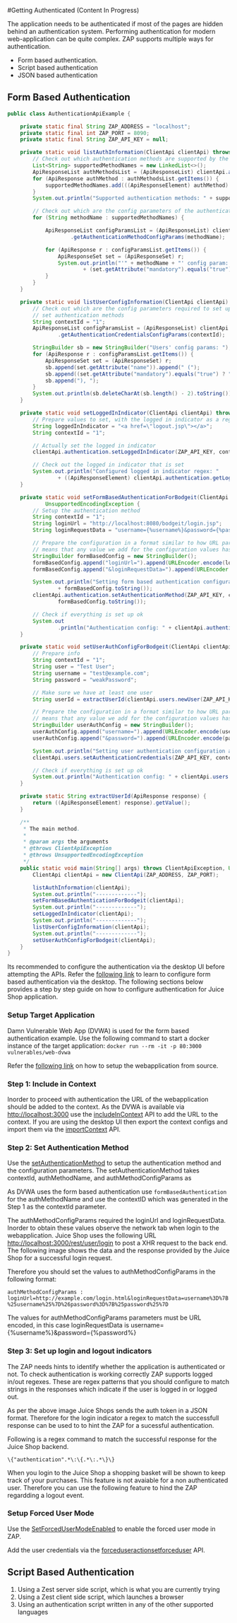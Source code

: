 #Getting Authenticated (Content In Progress)

The application needs to be authenticated if most of the pages are hidden behind an authentication system. Performing authentication
for modern web-application can be quite complex. ZAP supports multiple ways for authentication. 

- Form based authentication.
- Script based authentication
- JSON based authentication

## Form Based Authentication


```java
public class AuthenticationApiExample {

	private static final String ZAP_ADDRESS = "localhost";
	private static final int ZAP_PORT = 8090;
	private static final String ZAP_API_KEY = null;

	private static void listAuthInformation(ClientApi clientApi) throws ClientApiException {
		// Check out which authentication methods are supported by the API
		List<String> supportedMethodNames = new LinkedList<>();
		ApiResponseList authMethodsList = (ApiResponseList) clientApi.authentication.getSupportedAuthenticationMethods();
		for (ApiResponse authMethod : authMethodsList.getItems()) {
			supportedMethodNames.add(((ApiResponseElement) authMethod).getValue());
		}
		System.out.println("Supported authentication methods: " + supportedMethodNames);

		// Check out which are the config parameters of the authentication methods
		for (String methodName : supportedMethodNames) {

			ApiResponseList configParamsList = (ApiResponseList) clientApi.authentication
					.getAuthenticationMethodConfigParams(methodName);

			for (ApiResponse r : configParamsList.getItems()) {
				ApiResponseSet set = (ApiResponseSet) r;
				System.out.println("'" + methodName + "' config param: " + set.getAttribute("name") + " ("
						+ (set.getAttribute("mandatory").equals("true") ? "mandatory" : "optional") + ")");
			}
		}
	}

	private static void listUserConfigInformation(ClientApi clientApi) throws ClientApiException {
		// Check out which are the config parameters required to set up an user with the currently
		// set authentication methods
		String contextId = "1";
		ApiResponseList configParamsList = (ApiResponseList) clientApi.users
				.getAuthenticationCredentialsConfigParams(contextId);

		StringBuilder sb = new StringBuilder("Users' config params: ");
		for (ApiResponse r : configParamsList.getItems()) {
			ApiResponseSet set = (ApiResponseSet) r;
			sb.append(set.getAttribute("name")).append(" (");
			sb.append((set.getAttribute("mandatory").equals("true") ? "mandatory" : "optional"));
			sb.append("), ");
		}
		System.out.println(sb.deleteCharAt(sb.length() - 2).toString());
	}

	private static void setLoggedInIndicator(ClientApi clientApi) throws UnsupportedEncodingException, ClientApiException {
		// Prepare values to set, with the logged in indicator as a regex matching the logout link
		String loggedInIndicator = "<a href=\"logout.jsp\"></a>";
		String contextId = "1";

		// Actually set the logged in indicator
		clientApi.authentication.setLoggedInIndicator(ZAP_API_KEY, contextId, java.util.regex.Pattern.quote(loggedInIndicator));

		// Check out the logged in indicator that is set
		System.out.println("Configured logged in indicator regex: "
				+ ((ApiResponseElement) clientApi.authentication.getLoggedInIndicator(contextId)).getValue());
	}

	private static void setFormBasedAuthenticationForBodgeit(ClientApi clientApi) throws ClientApiException,
			UnsupportedEncodingException {
		// Setup the authentication method
		String contextId = "1";
		String loginUrl = "http://localhost:8080/bodgeit/login.jsp";
		String loginRequestData = "username={%username%}&password={%password%}";

		// Prepare the configuration in a format similar to how URL parameters are formed. This
		// means that any value we add for the configuration values has to be URL encoded.
		StringBuilder formBasedConfig = new StringBuilder();
		formBasedConfig.append("loginUrl=").append(URLEncoder.encode(loginUrl, "UTF-8"));
		formBasedConfig.append("&loginRequestData=").append(URLEncoder.encode(loginRequestData, "UTF-8"));

		System.out.println("Setting form based authentication configuration as: "
				+ formBasedConfig.toString());
		clientApi.authentication.setAuthenticationMethod(ZAP_API_KEY, contextId, "formBasedAuthentication",
				formBasedConfig.toString());

		// Check if everything is set up ok
		System.out
				.println("Authentication config: " + clientApi.authentication.getAuthenticationMethod(contextId).toString(0));
	}

	private static void setUserAuthConfigForBodgeit(ClientApi clientApi) throws ClientApiException, UnsupportedEncodingException {
		// Prepare info
		String contextId = "1";
		String user = "Test User";
		String username = "test@example.com";
		String password = "weakPassword";

		// Make sure we have at least one user
		String userId = extractUserId(clientApi.users.newUser(ZAP_API_KEY, contextId, user));

		// Prepare the configuration in a format similar to how URL parameters are formed. This
		// means that any value we add for the configuration values has to be URL encoded.
		StringBuilder userAuthConfig = new StringBuilder();
		userAuthConfig.append("username=").append(URLEncoder.encode(username, "UTF-8"));
		userAuthConfig.append("&password=").append(URLEncoder.encode(password, "UTF-8"));

		System.out.println("Setting user authentication configuration as: " + userAuthConfig.toString());
		clientApi.users.setAuthenticationCredentials(ZAP_API_KEY, contextId, userId, userAuthConfig.toString());

		// Check if everything is set up ok
		System.out.println("Authentication config: " + clientApi.users.getUserById(contextId, userId).toString(0));
	}

	private static String extractUserId(ApiResponse response) {
		return ((ApiResponseElement) response).getValue();
	}

	/**
	 * The main method.
	 *
	 * @param args the arguments
	 * @throws ClientApiException
	 * @throws UnsupportedEncodingException
	 */
	public static void main(String[] args) throws ClientApiException, UnsupportedEncodingException {
		ClientApi clientApi = new ClientApi(ZAP_ADDRESS, ZAP_PORT);

		listAuthInformation(clientApi);
		System.out.println("-------------");
		setFormBasedAuthenticationForBodgeit(clientApi);
		System.out.println("-------------");
		setLoggedInIndicator(clientApi);
		System.out.println("-------------");
		listUserConfigInformation(clientApi);
		System.out.println("-------------");
		setUserAuthConfigForBodgeit(clientApi);
	}
}
```

Its recommended to configure the authentication via the desktop UI before attempting the APIs. Refer the 
[following link](https://github.com/zaproxy/zaproxy/wiki/FAQformauth) to learn to configure form based authentication
via the desktop. The following sections below provides a step by step guide on how to configure authentication for Juice Shop
application.

### Setup Target Application

Damn Vulnerable Web App (DVWA) is used for the form based authentication example. Use the following command to start
a docker instance of the target application: `docker run --rm -it -p 80:3000 vulnerables/web-dvwa` 

Refer the [following link](#https://github.com/ethicalhack3r/DVWA) on how to setup the webapplication from source.

### Step 1: Include in Context

Inorder to proceed with authentication the URL of the webapplication should be added to the context. As the DVWA is available
via [http://localhost:3000](http://localhost:3000) use the [includeInContext](#contextactionincludeincontext) API to add the
URL to the context. If you are using the desktop UI then export the context configs and import them via the 
[importContext](#contextactionimportcontext) API.

### Step 2:  Set Authentication Method

Use the [setAuthenticationMethod](#authenticationactionsetauthenticationmethod) to setup the authentication method and 
the configuration parameters. The setAuthenticationMethod takes contextId, authMethodName, and authMethodConfigParams as

As DVWA uses the form based authentication use `formBasedAuthentication` for the authMethodName and use the contextID
which was generated in the Step 1 as the contextId parameter. 

The authMethodConfigParams required the loginUrl and loginRequestData. Inorder to obtain these values observe the network 
tab when login to the webapplication. Juice Shop uses the following URL [http://localhost:3000/rest/user/login](http://localhost:3000/rest/user/login)
to post a XHR request to the back end. The following image shows the data and the response provided by the Juice Shop
for a successful login request. 

Therefore you should set the values to authMethodConfigParams in the following format:

`authMethodConfigParams : loginUrl=http://example.com/login.html&loginRequestData=username%3D%7B%25username%25%7D%26password%3D%7B%25password%25%7D`

The values for authMethodConfigParams parameters must be URL encoded, in this case loginRequestData is username={%username%}&password={%password%}

### Step 3: Set up login and logout indicators

The ZAP needs hints to identify whether the application is authenticated or not. To check authentication is working correctly 
ZAP supports logged in/out regexes. These are regex patterns that you should configure to match strings in the responses 
which indicate if the user is logged in or logged out.

As per the above image Juice Shops sends the auth token in a JSON format. Therefore for the login indicator a regex to match the successfull response can be 
used to to hint the ZAP for a sucessful authentication.

Following is a regex command to match the successful response for the Juice Shop backend.

`\{"authentication".*\:\{.*\:.*\}\}`

When you login to the Juice Shop a shopping basket will be shown to keep track of your purchases. This feature is not avaiable for
a non authenticated user. Therefore you can use the following feature to hind the ZAP regardding a logout event.

### Setup Forced User Mode

Use the [SetForcedUserModeEnabled](#forceduseractionsetforcedusermodeenabled) to enable the forced user mode in ZAP.


Add the user credentials via the [forceduseractionsetforceduser](#forceduseractionsetforceduser) API.


## Script Based Authentication

1. Using a Zest server side script, which is what you are currently trying
2. Using a Zest client side script, which launches a browser
3. Using an authentication script written in any of the other supported languages
